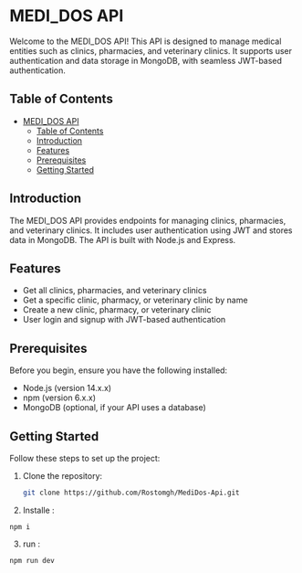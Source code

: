 # MEDI_DOS API

Welcome to the MEDI_DOS API! This API is designed to manage medical entities such as clinics, pharmacies, and veterinary clinics. It supports user authentication and data storage in MongoDB, with seamless JWT-based authentication.

## Table of Contents

- [MEDI\_DOS API](#medi_dos-api)
  - [Table of Contents](#table-of-contents)
  - [Introduction](#introduction)
  - [Features](#features)
  - [Prerequisites](#prerequisites)
  - [Getting Started](#getting-started)

## Introduction

The MEDI_DOS API provides endpoints for managing clinics, pharmacies, and veterinary clinics. It includes user authentication using JWT and stores data in MongoDB. The API is built with Node.js and Express.

## Features

- Get all clinics, pharmacies, and veterinary clinics
- Get a specific clinic, pharmacy, or veterinary clinic by name
- Create a new clinic, pharmacy, or veterinary clinic
- User login and signup with JWT-based authentication

## Prerequisites

Before you begin, ensure you have the following installed:

- Node.js (version 14.x.x)
- npm (version 6.x.x)
- MongoDB (optional, if your API uses a database)

## Getting Started

Follow these steps to set up the project:

1. Clone the repository:
   ```bash
   git clone https://github.com/Rostomgh/MediDos-Api.git

 2. Installe :
   ```
   npm i
   ```

 3. run :
   ```
   npm run dev
   ```
